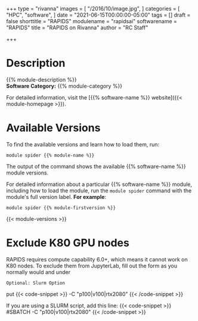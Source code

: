 +++
type = "rivanna"
images = [
  "/2016/10/image.jpg",
]
categories = [
  "HPC",
  "software",
]
date = "2021-06-15T00:00:00-05:00"
tags = []
draft = false
shorttitle = "RAPIDS"
modulename = "rapidsai"
softwarename = "RAPIDS"
title = "RAPIDS on Rivanna"
author = "RC Staff"

+++

# Description
{{% module-description %}}
<br>
**Software Category:** {{% module-category %}}

For detailed information, visit the [{{% software-name %}} website]({{< module-homepage >}}).

# Available Versions
To find the available versions and learn how to load them, run:
```
module spider {{% module-name %}}
```

The output of the command shows the available {{% software-name %}} module versions.

For detailed information about a particular {{% software-name %}} module, including how to load the module, run the `module spider` command with the module's full version label. __For example__:
```
module spider {{% module-firstversion %}}
```

{{< module-versions >}}

# Exclude K80 GPU nodes

RAPIDS requires compute capability 6.0+, which means it cannot work on K80 nodes. To exclude them from JupyterLab,
fill out the form as you normally would and under
```
Optional: Slurm Option
```
put
{{< code-snippet >}}
-C "p100|v100|rtx2080"
{{< /code-snippet >}}

If you are using a SLURM script, add this line:
{{< code-snippet >}}
#SBATCH -C "p100|v100|rtx2080"
{{< /code-snippet >}}
